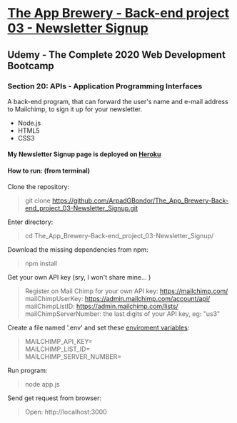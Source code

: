 # [The App Brewery - Back-end project 03 - Newsletter Signup](https://gabriel-newsletter-signup.herokuapp.com/)

## Udemy - The Complete 2020 Web Development Bootcamp
### Section 20: APIs - Application Programming Interfaces
A back-end program, that can forward the user's name and e-mail address to Mailchimp, to sign it up for your newsletter.
 - Node.js
 - HTML5
 - CSS3

#### My Newsletter Signup page is deployed on [Heroku](https://gabriel-newsletter-signup.herokuapp.com/)

#### How to run: (from terminal)
 Clone the repository:
 > git clone https://github.com/ArpadGBondor/The_App_Brewery-Back-end_project_03-Newsletter_Signup.git

 Enter directory:
 > cd The_App_Brewery-Back-end_project_03-Newsletter_Signup/

 Download the missing dependencies from npm:
 > npm install

 Get your own API key (sry, I won't share mine... )
 > Register on Mail Chimp for your own API key: https://mailchimp.com/  
 > mailChimpUserKey: https://admin.mailchimp.com/account/api/  
 > mailChimpListID: https://admin.mailchimp.com/lists/  
 > mailChimpServerNumber: the last digits of your API key, eg: "us3"

 Create a file named '.env' and set these [enviroment variables](https://www.npmjs.com/package/dotenv):
 > MAILCHIMP_API_KEY=  
 > MAILCHIMP_LIST_ID=  
 > MAILCHIMP_SERVER_NUMBER=  

 Run program:
 > node app.js

 Send get request from browser:
 > Open: http://localhost:3000
